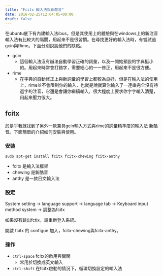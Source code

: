```yaml
---
title: "Fcitx 輸入法與新酷音"
date: 2018-02-25T12:04:05+08:00
draft: false
---
```


在ubuntu底下有內建輸入法ibus，但是其使用上的體驗與在windows上的新注音輸入法有比較大的隔閡，用起來不是很習慣。在尋找更好的輸入法時，有嘗試過gcin與Rime。下面分別說說他們的缺點。

- gcin
    - 這個輸入法沒有辦法自動學習正確的詞彙，以及一開始預設的字典挺小的。用起來時常會打錯字，需要細心的一一修正，用起來不是很方便。
- rime
    - 在字典的自動修正上與新詞彙的學習上都較為良好，但是在輸入法的使用上，rime並不會限制你的輸入，也就是說就算你輸入了一連串完全沒有待選字的注音，它還是會讓你繼續輸入，很大程度上要求你字字輸入清楚，用起來壓力很大。


## fcitx

於是乎我就找到了另外一款兼具gcin輸入方式與rime的詞彙精準度的輸入法 新酷音。下面簡單的介紹如何安裝與使用。

### 安裝

```
sudo apt-get install fcitx fcitx-chewing fcitx-anthy
```

- fcitx 是輸入法框架
- chewing 是新酷音
- anthy 是一款日文輸入法

### 設定

System setting -> language support -> language tab -> Keyboard input method system -> 調整為fcitx

如果沒有跳出fctix，請重新登入系統。

開啟 fcitx 的 configue 加入，fcitx-chewing與fcitx-anthy。

### 操作

- `ctrl-space` fcitx的啟用與關閉
    - 常用於切換成英文輸入
- `ctrl-shift` 在fcitx啟動的情況下，循環切換設定的輸入法

